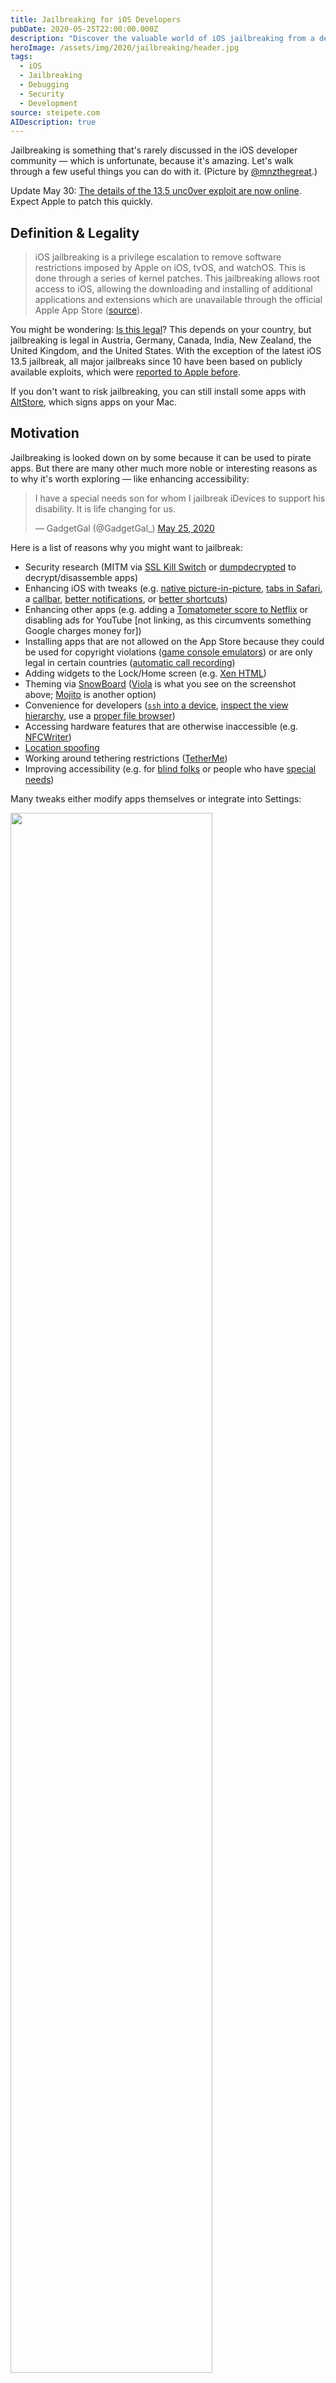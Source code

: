 ```yaml
---
title: Jailbreaking for iOS Developers
pubDate: 2020-05-25T22:00:00.000Z
description: "Discover the valuable world of iOS jailbreaking from a developer's perspective. I explore the wide range of capabilities unlocked by jailbreaking, from security research and debugging tools like FLEX to enhancing accessibility and examining how apps work internally. This guide covers the legality of jailbreaking, current jailbreak options like checkra1n and unc0ver, and practical applications beyond just pirating apps. Learn how to use tools like SSL Kill Switch to inspect network traffic, examine view hierarchies of third-party apps, and access powerful development capabilities that make jailbreaking a uniquely valuable tool for iOS developers."
heroImage: /assets/img/2020/jailbreaking/header.jpg
tags:
  - iOS
  - Jailbreaking
  - Debugging
  - Security
  - Development
source: steipete.com
AIDescription: true
---
```


<style type="text/css">
div.post-content > img:first-child { width:50% !important; }
</style>

Jailbreaking is something that's rarely discussed in the iOS developer community — which is unfortunate, because it's amazing. Let's walk through a few useful things you can do with it. (Picture by [@mnzthegreat](https://twitter.com/mnzthegreat/status/1264848209735585792).)

Update May 30: [The details of the 13.5 unc0ver exploit are now online](https://twitter.com/steipete/status/1266378266497044485?s=21). Expect Apple to patch this quickly.

## Definition & Legality

>iOS jailbreaking is a privilege escalation to remove software restrictions imposed by Apple on iOS, tvOS, and watchOS. This is done through a series of kernel patches. This jailbreaking allows root access to iOS, allowing the downloading and installing of additional applications and extensions which are unavailable through the official Apple App Store ([source](https://www.techacrobat.com/ios-12-4-unc0ver-jailbreak/)).

You might be wondering: [Is this legal](https://en.wikipedia.org/wiki/IOS_jailbreaking#Legality)? This depends on your country, but jailbreaking is legal in Austria, Germany, Canada, India, New Zealand, the United Kingdom, and the United States. With the exception of the latest iOS 13.5 jailbreak, all major jailbreaks since 10 have been based on publicly available exploits, which were [reported to Apple before](https://twitter.com/helthydriver/status/1265030817618767875?s=21).

If you don't want to risk jailbreaking, you can still install some apps with [AltStore](https://altstore.io/), which signs apps on your Mac.

## Motivation

Jailbreaking is looked down on by some because it can be used to pirate apps. But there are many other much more noble or interesting reasons as to why it's worth exploring — like enhancing accessibility:

<blockquote class="twitter-tweet" data-conversation="none"><p lang="en" dir="ltr">I have a special needs son for whom I jailbreak iDevices to support his disability. It is life changing for us.</p>&mdash; GadgetGal (@GadgetGal_) <a href="https://twitter.com/GadgetGal_/status/1264952195402723328?ref_src=twsrc%5Etfw">May 25, 2020</a></blockquote> <script async src="https://platform.twitter.com/widgets.js" charset="utf-8"></script>

Here is a list of reasons why you might want to jailbreak:

- Security research (MITM via [SSL Kill Switch](https://github.com/nabla-c0d3/ssl-kill-switch2) or [dumpdecrypted](https://github.com/stefanesser/dumpdecrypted) to decrypt/disassemble apps)
- Enhancing iOS with tweaks (e.g. [native picture-in-picture](https://repo.packix.com/package/codes.rambo.ipadify/), [tabs in Safari](https://repo.twickd.com/package/com.twickd.minazuki.safari-electro-2), a [callbar](https://www.idownloadblog.com/2019/03/06/callbar-xs-brings-everyones-favorite-phone-call-centric-jailbreak-tweak-to-ios-12/), [better notifications](https://www.idownloadblog.com/2019/02/25/notifica/), or [better shortcuts](http://cydia.saurik.com/package/com.ethanrdoesmc.truecuts/))
- Enhancing other apps (e.g. adding a [Tomatometer score to Netflix](https://repo.packix.com/package/org.packix.flixenhancer/) or disabling ads for YouTube [not linking, as this circumvents something Google charges money for])
- Installing apps that are not allowed on the App Store because they could be used for copyright violations ([game console emulators](https://tweak-box.com/delta/)) or are only legal in certain countries ([automatic call recording](http://ioscallrecorder.com/))
- Adding widgets to the Lock/Home screen (e.g. [Xen HTML](https://xenpublic.incendo.ws/))
- Theming via [SnowBoard](https://repo.packix.com/package/com.spark.snowboard/) ([Viola](https://repo.packix.com/package/com.bousrih.viola/) is what you see on the screenshot above; [Mojito](https://repo.packix.com/package/eu.bednarz.eyeris/) is another option)
- Convenience for developers ([`ssh` into a device](https://twitter.com/develobile/status/1264656302195818497?s=21), [inspect the view hierarchy](https://github.com/Flipboard/FLEX), use a [proper file browser](http://cydia.saurik.com/package/com.tigisoftware.filza/))
- Accessing hardware features that are otherwise inaccessible (e.g. [NFCWriter](http://cydia.saurik.com/package/net.limneos.nfcwriterx/))
- [Location spoofing](https://www.reddit.com/r/jailbreak/comments/dzdzgg/tutorial_nepetas_relocate_guide_on_1322/)
- Working around tethering restrictions ([TetherMe](http://cydia.saurik.com/package/net.tetherme.tetherme8/))
- Improving accessibility (e.g. for [blind folks](https://twitter.com/devinprater/status/1264962317609046017) or people who have [special needs](https://twitter.com/GadgetGal_/status/1264962311229333504?s=20))

Many tweaks either modify apps themselves or integrate into Settings:

<img src="/assets/img/2020/jailbreaking/settings.jpg" width="80%">

Beware: Some apps (like banking apps) might include a jailbreak detection and won't work if they detect Cydia. However, this also can be circumvented with the right tweak.

## State of Jailbreaking

There has [never been a better time](https://www.wired.com/story/apple-ios-unc0ver-jailbreak/) for jailbreaking. From iOS 10–13, including the just-released iOS 13.5, almost every version can be hacked. This is also somewhat worrying, as exploits require security flaws, and we're now at a stage where exploit platforms [aren't paying for any additional exploits](https://9to5mac.com/2020/05/14/zerodium-has-too-many-ios-exploits/) because they already have [too many](https://twitter.com/cBekrar/status/1260543284008456192).

Reddit maintains [a great overview](https://www.reddit.com/r/jailbreak/wiki/escapeplan/guides/jailbreakcharts#wiki_ios13.x) of the current jailbreak availability situation ([this GSheet is even more detailed](https://docs.google.com/spreadsheets/u/2/d/11DABHIIqwYQKj1L83AK9ywk_hYMjEkcaxpIg6phbTf0/htmlview#gid=1014970938)). The two most interesting ones (as of May 2020) are:

- [checkra1n](https://checkra.in/), which uses the [Checkm8 exploit](https://arstechnica.com/information-technology/2019/09/developer-of-checkm8-explains-why-idevice-jailbreak-exploit-is-a-game-changer/), which is an unpatchable vulnerability in the iOS bootrom for all devices from A5–A11 (everything up to iPhone X)

- [unc0ver](https://unc0ver.dev/), a semi-untethered jailbreak using various hacks, just updated for iOS 13.5.

checkra1n is semi-tethered, while unc0ver is semi-untethered (see [types of jailbreaks](https://www.idownloadblog.com/2019/11/21/types-of-jailbreaks/)). You need to retrigger the jailbreak after a reboot to patch the kernel so that it can run unsigned code. I recommend using [AltStore](https://altstore.io/) to install the Jailbreak (see this [guide](https://www.idownloadblog.com/2020/02/16/how-to-unc0ver-altstore/)).

Both variants are stable and [don't drain battery life](https://www.wired.com/story/apple-ios-unc0ver-jailbreak/) or prevent use of Apple services like iCloud, Apple Pay, or iMessage, as was the case with some earlier variants. Apple's user data protections and sandbox security is preserved.

## Adding Repositories to Cydia

[Cydia](https://cydia-app.com/) is the oldest and most common alternative App Store for iOS. It's automatically installed for most jailbreaks, and it has a convenient UI for the apt-get packager it comes with. In the past, you could also buy apps through Cydia, but nowadays, most apps are sold via third-party repositories. These offer free and paid apps (via PayPal or credit card) and can be easily added to Cydia. Below I've listed the ones I'd recommend:

- [Packix](https://repo.packix.com/)
- [Dynastic Repo](https://repo.dynastic.co/)
- [Twickd](https://repo.twickd.com/)
- [NSCake](http://nscake.github.io) (for FLEX)

Heads up: Cydia hosts many tweaks that are outdated and will not work on iOS 13. It's best to check [/r/jailbreak](https://www.reddit.com/r/jailbreak/) or [iDownloadBlog](https://www.idownloadblog.com/tag/jailbreak/) to find tweaks that work.

If you're looking for a modern replacement for Cydia, there are quite a few alternative package managers out there. I really liked [Zebra](https://getzbra.com/), and it's also [open source](https://getzbra.com/).

## Preserve SHSH2 Blobs

A [SHSH blob](https://en.wikipedia.org/wiki/SHSH_blob) is a small piece of data that is part of Apple's digital signature protocol for iOS restores and updates.

As of the time of writing this post, Apple signs iOS 13.4.1 and iOS 13.5, and you can expect 13.4.1 will be removed in a few days. With saving this blob, you can downgrade at any time without being dependent on Apple. 

![](/assets/img/2020/jailbreaking/blobsaver.png)

There are many ways to save these. I recommend [blobsaver](https://github.com/airsquared/blobsaver/releases), as it saves the blobs on disk instead of relying on cloud services. Tools like [futurerestore](https://github.com/tihmstar/futurerestore) can then be used to downgrade ([read more here](https://cellularnews.com/mobile-operating-systems/how-to-downgrade-ios-using-shsh2-blobs/)). Store them; you never know when they might come in handy.

With that out of the way, let's explore all we can do with our new superpowers!

## SSL Kill Switch

[SSL Kill Switch 2](https://github.com/nabla-c0d3/ssl-kill-switch2) is a tweak to disable SSL certificate validation on a device. This is useful for seeing which data apps send via an MITM proxy such as [Charles](https://www.charlesproxy.com/). To use this, do the following:

- Install PreferenceLoader (dependency) and [Filza](https://filza.net/) (file browser) on Cydia.
- Download the [latest version from GitHub](https://github.com/nabla-c0d3/ssl-kill-switch2/releases) (deb file).
- Open Filza and navigate to `/private/var/mobile/Library/Mobile Documents/com~apple~CloudDocs/Downloads`.
- Open the downloaded `com.nablac0d3.sslkillswitch2_0.14.deb` (or similar) and press Install.
- Respring (Restart SpringBoard).
- Find SSL Kill Switch 2 in iOS Settings.

If you're curious how this works on a technical level, here's a [writeup for iOS 12](https://nabla-c0d3.github.io/blog/2019/05/18/ssl-kill-switch-for-ios12/). You can also just explore the [source on GitHub](https://github.com/nabla-c0d3/ssl-kill-switch2).

# FLEX In-App Debugging

[FLEX](https://github.com/Flipboard/FLEX) is an open source in-app debugging and exploration tool for iOS by [@NSExceptional](https://twitter.com/NSExceptional). It's amazing what you can do with it. Want the weather background as your homescreen background? No problem.

{% twitter https://twitter.com/nsexceptional/status/1250353513923674114 %}

To install, download [FLEXing](http://cydia.saurik.com/package/com.pantsthief.flexing/), reboot your device, and then tap on the status bar to load FLEX. You can browse the classes and inspect the view hierarchy with a 3D debugger, similar to how you can with [Reveal](https://revealapp.com/). Here's Spotify:

<img src="/assets/img/2020/jailbreaking/hierarchy-spotify.png" width="80%">

Of course, you can also [inspect apps written in SwiftUI](/assets/img/2020/jailbreaking/hierarchy-achelper.png), like the popular [ACHNBrowserUI](https://github.com/Dimillian/ACHNBrowserUI). Back in 2013, [I used Reveal for inspecting the view hierarchy of apps](http://petersteinberger.com/blog/2013/how-to-inspect-the-view-hierarchy-of-3rd-party-apps/), but it's way more fun to play around on device.

## More Useful Cydia Apps & Tweaks

- [iPadify](https://repo.packix.com/package/codes.rambo.ipadify/) — install iPad-only apps such as Playgrounds, native picture-in-picture
- [Prysm](https://repo.packix.com/package/com.laughingquoll.prysm/) — a feature-rich control center for iOS
- [Reveal Loader](https://github.com/heardrwt/RevealLoader) — load Reveal to any app
- [TapTapFlip](https://repo.packix.com/package/com.cpdigitaldarkroom.taptapflip/) — double tap to flip the camera in the Camera app
- [Supercharge](https://www.supercharge.app/) — create simple tweaks on the device
- [Snapper 2](https://repo.packix.com/package/com.jontelang.snapper2.packix/) — crop screenshots before taking them
- [Frida](https://frida.re/docs/ios/) — a dynamic instrumentation / code injection toolkit
- [FrontCamUnmirror](http://cydia.saurik.com/package/com.sticktron.fcum/) — self explanatory
- [CopyLog](https://repo.packix.com/package/me.tomt000.copylog/) — a powerful clipboard history manager 
- [HomePlus](https://kubadownload.com/news/homeplus-tweak/) — a homescreen layout manager
- [FiveIconDock13](https://www.reddit.com/r/jailbreak/comments/e3d3pc/release_fiveicondock13_five_icons_on_your_dock/) — self explanatory
- [Springtomize 5](https://repo.packix.com/package/com.springtomize.st5/) — tweak the homescreen
- [TweakRestrictor](https://store.geometricsoftware.se/packages/se.geometric.tweakrestrictor) — disable tweaks for some apps, so as to not get banned (e.g. Snapchat)
- [Barmoji](https://github.com/CPDigitalDarkRoom/Barmoji) and [DockX](https://kubadownload.com/news/dockx-tweak/) — add quick actions below the keyboard
- [Evil Scheme](https://repo.dynastic.co/package/evilscheme?refsrc=dynl) — change your default web browser, maps navigator, package manager, and more!

Many tweaks are also open source, which is a great opportunity to learn. Check out [FLEX](https://github.com/Flipboard/FLEX), [Sleeper](https://github.com/joshuaseltzer/Sleeper) (tweaks the stock iOS alarms app), [Open Source Tweaks](https://github.com/LacertosusRepo/Open-Source-Tweaks), or the collection at [iPhoneDevWiki](http://iphonedevwiki.net/index.php/Open_Source_Projects).

This is by no means a complete list. You can see [some](https://twitter.com/iM4CH3T3/status/1264797535316709377?s=20) [inspiration](https://twitter.com/AvimanyuRoy3/status/1264346815165431809) here. Thanks to [everyone who responded to](https://twitter.com/steipete/status/1264893805700026373?s=21) my tweet to help me collect these gems. Know a tweak I absolutely need to mention? [Hit me up on Twitter](https://twitter.com/steipete)!